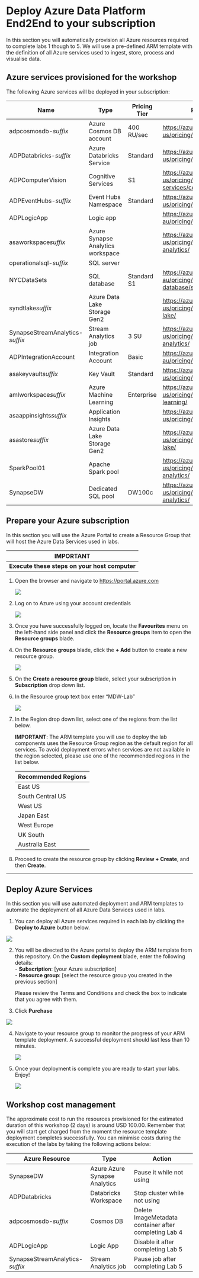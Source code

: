 # Deploy Azure Data Platform End2End to your subscription

In this section you will automatically provision all Azure resources required to complete labs 1 though to 5. We will use a pre-defined ARM template with the definition of all Azure services used to ingest, store, process and visualise data. 

## Azure services provisioned for the workshop

The following Azure services will be deployed in your subscription:

Name                        | Type | Pricing Tier | Pricing Info |
----------------------------|------|--------------|--------------|
adpcosmosdb-*suffix*        | Azure Cosmos DB account | 400 RU/sec | https://azure.microsoft.com/en-us/pricing/details/cosmos-db/
ADPDatabricks-*suffix*      | Azure Databricks Service | Standard | https://azure.microsoft.com/en-us/pricing/details/databricks/
ADPComputerVision	        | Cognitive Services | S1 | https://azure.microsoft.com/en-us/pricing/details/cognitive-services/computer-vision/
ADPEventHubs-*suffix*       | Event Hubs Namespace | Standard | https://azure.microsoft.com/en-us/pricing/details/event-hubs/
ADPLogicApp	                | Logic app | | https://azure.microsoft.com/en-au/pricing/details/logic-apps/
asaworkspace*suffix*                   | Azure Synapse Analytics workspace |  | https://azure.microsoft.com/en-us/pricing/details/synapse-analytics/
operationalsql-*suffix*| SQL server || 
NYCDataSets                   | SQL database | Standard S1 | https://azure.microsoft.com/en-au/pricing/details/sql-database/single/
syndtlake*suffix*	        | Azure Data Lake Storage Gen2 || https://azure.microsoft.com/en-us/pricing/details/storage/data-lake/
SynapseStreamAnalytics-*suffix*	| Stream Analytics job | 3 SU | https://azure.microsoft.com/en-us/pricing/details/stream-analytics/
ADPIntegrationAccount       | Integration Account | Basic | https://azure.microsoft.com/en-au/pricing/details/logic-apps/
asakeyvault*suffix*       | Key Vault | Standard | https://azure.microsoft.com/en-us/pricing/details/key-vault/
amlworkspace*suffix*      | Azure Machine Learning| Enterprise | https://azure.microsoft.com/en-us/pricing/details/machine-learning/
asaappinsights*suffix*    | Application Insights | | https://azure.microsoft.com/en-us/pricing/details/monitor/
asastore*suffix*          |  Azure Data Lake Storage Gen2 || https://azure.microsoft.com/en-us/pricing/details/storage/data-lake/
SparkPool01               | Apache Spark pool | | https://azure.microsoft.com/en-us/pricing/details/synapse-analytics/
SynapseDW       | Dedicated SQL pool | DW100c | https://azure.microsoft.com/en-us/pricing/details/synapse-analytics/


## Prepare your Azure subscription
In this section you will use the Azure Portal to create a Resource Group that will host the Azure Data Services used in labs.

**IMPORTANT**|
-------------|
**Execute these steps on your host computer**|

1.	Open the browser and navigate to https://portal.azure.com

    ![](./Media/Lab0-Image01.png)

2.	Log on to Azure using your account credentials

    ![](./Media/Lab0-Image02.png)

3.	Once you have successfully logged on, locate the **Favourites** menu on the left-hand side panel and click the **Resource groups** item to open the **Resource groups** blade.

4.	On the **Resource groups** blade, click the **+ Add** button to create a new resource group.

    ![](./Media/Lab0-Image03.png)

5.	On the **Create a resource group** blade, select your subscription in **Subscription** drop down list.

6.	In the Resource group text box enter “MDW-Lab”


    ![](./Media/Lab0-Image04.png)

8.	In the Region drop down list, select one of the regions from the list below.

    **IMPORTANT**: The ARM template you will use to deploy the lab components uses the Resource Group region as the default region for all services. To avoid deployment errors when services are not available in the region selected, please use one of the recommended regions in the list below.

    Recommended Regions|
    -------------------|
    East US|
    South Central US|
    West US|
    Japan East|
    West Europe|
    UK South|
    Australia East|

9.	Proceed to create the resource group by clicking **Review + Create**, and then **Create**.

--------------------------------------
## Deploy Azure Services
In this section you will use automated deployment and ARM templates to automate the deployment of all Azure Data Services used in labs.

1. You can deploy all Azure services required in each lab by clicking the **Deploy to Azure** button below. 

<a href="https://portal.azure.com/#create/Microsoft.Template/uri/https%3A%2F%2Fraw.githubusercontent.com%2FjoaosalvadoMicrosoft%2FHands-on-Azure-Data-AI%2Fmain%2FPrerequisites-Lab%2Fazuredeploy.json" target="_blank">
    <img src="https://github.com/fabragaMS/ADPE2E/raw/master/Deploy/Media/deploytoazure.png"/>    
</a>

2. You will be directed to the Azure portal to deploy the ARM template from this repository. On the **Custom deployment** blade, enter the following details:
    <br>- **Subscription**: [your Azure subscription]
    <br>- **Resource group**: [select the resource group you created in the previous section]

    Please review the Terms and Conditions and check the box to indicate that you agree with them.

3. Click **Purchase**

![](./Media/Lab0-Image10.png)

4. Navigate to your resource group to monitor the progress of your ARM template deployment. A successful deployment should last less than 10 minutes.

    ![](./Media/Lab0-Image11.png)

5. Once your deployment is complete you are ready to start your labs. Enjoy!

    ![](./Media/Lab0-Image09.png)

## Workshop cost management

The approximate cost to run the resources provisioned for the estimated duration of this workshop (2 days) is around USD 100.00. Remember that you will start get charged from the moment the resource template deployment completes successfully. You can minimise costs during the execution of the labs by taking the following actions below:

Azure Resource | Type | Action |
---------------|------|--------|
SynapseDW      | Azure Azure Synapse Analytics | Pause it while not using|
ADPDatabricks | Databricks Workspace | Stop cluster while not using
adpcosmosdb-*suffix*   | Cosmos DB | Delete ImageMetadata container after completing Lab 4
ADPLogicApp | Logic App | Disable it after completing Lab 5
SynapseStreamAnalytics-*suffix* | Stream Analytics job | Pause job after completing Lab 5

